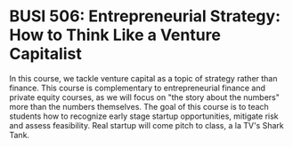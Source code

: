 # BUSI 506: Entrepreneurial Strategy: How to Think Like a Venture Capitalist

In this course, we tackle venture capital as a topic of strategy rather than finance. This course is complementary to entrepreneurial finance and private equity courses, as we will focus on "the story about the numbers" more than the numbers themselves. The goal of this course is to teach students how to recognize early stage startup opportunities, mitigate risk and assess feasibility. Real startup will come pitch to class, a la TV's Shark Tank.